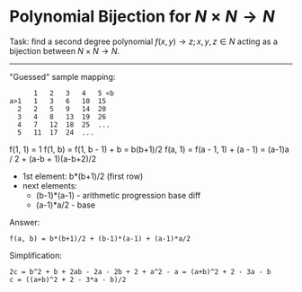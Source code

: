 # Polynomial Bijection for $N \times N \rightarrow N$

Task: find a second degree polynomial $f(x, y) \rightarrow z; x,y,z \in N$ acting as a bijection between $N \times N \rightarrow N$.

---

"Guessed" sample mapping:

```text
      1   2   3   4   5 <b
a>1   1   3   6   10  15
  2   2   5   9   14  20
  3   4   8   13  19  26
  4   7   12  18  25  ...   
  5   11  17  24  ...
```

f(1, 1) = 1
f(1, b) = f(1, b - 1) + b = b(b+1)/2
f(a, 1) = f(a - 1, 1) + (a - 1) = (a-1)a / 2 + (a-b + 1)(a-b+2)/2

* 1st element: b*(b+1)/2 (first row)
* next elements:
  * (b-1)*(a-1) - arithmetic progression base diff
  * (a-1)*a/2 - base

Answer:


```text
f(a, b) = b*(b+1)/2 + (b-1)*(a-1) + (a-1)*a/2
```

Simplification:

```text
2c = b^2 + b + 2ab - 2a - 2b + 2 + a^2 - a = (a+b)^2 + 2 - 3a - b
c = ((a+b)^2 + 2 - 3*a - b)/2
```
